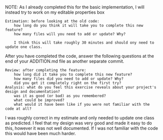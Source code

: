 NOTE: As I already completed this for the basic implementation, I will instead try to work on my editable properties box

    Estimation: before looking at the old code:
        how long do you think it will take you to complete this new feature?
        how many files will you need to add or update? Why?
        
        I think this will take roughly 30 minutes and should ony need to update one class. 

After you have completed the code, answer the following questions at the end of your ADDITION.md file as another separate commit.

    Review: after completing the feature:
        how long did it take you to complete this new feature?
        how many files did you need to add or update? Why?
        did you get it completely right on the first try?
    Analysis: what do you feel this exercise reveals about your project's design and documentation?
        was it as good (or bad) as you remembered?
        what could be improved?
        what would it have been like if you were not familiar with the code at all?
        
 I was roughly correct in my estimate and only needed to update one class as predicted.
 I feel that my design was very good and made it easy to do this, however it was not well documented. If I was not familiar with the code this would have been much harder.
